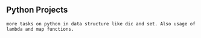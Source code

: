 ## Python Projects

	more tasks on python in data structure like dic and set. Also usage of lambda and map functions.
